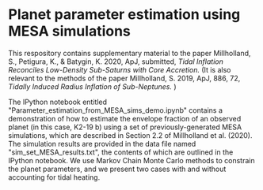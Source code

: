 Planet parameter estimation using MESA simulations
===============================================================

This respository contains supplementary material to the paper Millholland, S., Petigura, K., \& Batygin, K. 2020, ApJ, submitted, <i> Tidal Inflation Reconciles Low-Density Sub-Saturns with Core Accretion. </i> (It is also relevant to the methods of the paper Millholland, S. 2019, ApJ, 886, 72, <i> Tidally Induced Radius Inflation of Sub-Neptunes. </i>)

The IPython notebook entitled "Parameter_estimation_from_MESA_sims_demo.ipynb" contains a demonstration of how to estimate the envelope fraction of an observed planet (in this case, K2-19 b) using a set of previously-generated MESA simulations, which are described in Section 2.2 of Millholland et al. (2020). The simulation results are provided in the data file named "sim_set_MESA_results.txt", the contents of which are outlined in the IPython notebook. We use Markov Chain Monte Carlo methods to constrain the planet parameters, and we present two cases with and without accounting for tidal heating. 
